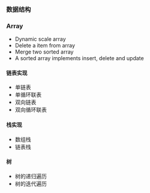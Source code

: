 ### 数据结构


### Array

- Dynamic scale array
- Delete a item from array
- Merge two sorted array
- A sorted array implements insert, delete and update

#### 链表实现

- 单链表
- 单循环联表
- 双向链表
- 双向循环联表

#### 栈实现

- 数组栈
- 链表栈

#### 树
- 树的递归遍历
- 树的迭代遍历